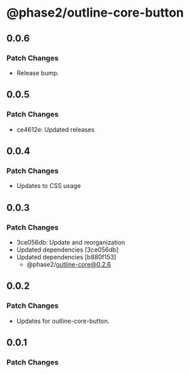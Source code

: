 # @phase2/outline-core-button

## 0.0.6

### Patch Changes

- Release bump.

## 0.0.5

### Patch Changes

- ce4612e: Updated releases

## 0.0.4

### Patch Changes

- Updates to CSS usage

## 0.0.3

### Patch Changes

- 3ce056db: Update and reorganization
- Updated dependencies [3ce056db]
- Updated dependencies [b880f153]
  - @phase2/outline-core@0.2.6

## 0.0.2

### Patch Changes

- Updates for outline-core-button.

## 0.0.1

### Patch Changes
